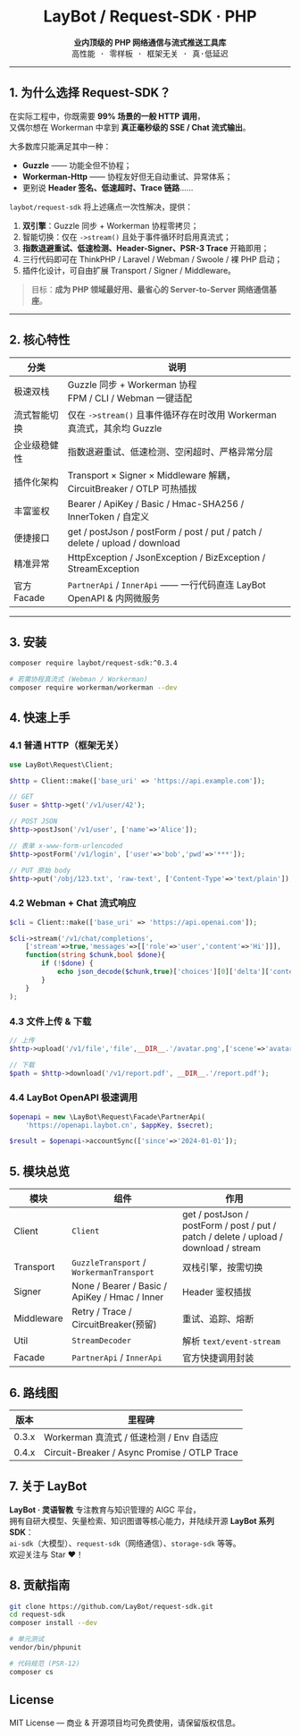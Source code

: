 <h1 align="center">LayBot / Request-SDK · PHP</h1>
<p align="center">
  <b>业内顶级的 PHP 网络通信与流式推送工具库</b><br>
  <samp>高性能 · 零样板 · 框架无关 · 真·低延迟</samp>
</p>

---

## 1. 为什么选择 Request-SDK？

在实际工程中，你既需要 **99% 场景的一般 HTTP 调用**，  
又偶尔想在 Workerman 中拿到 **真正毫秒级的 SSE / Chat 流式输出**。  

大多数库只能满足其中一种：  
* **Guzzle** —— 功能全但不协程；  
* **Workerman-Http** —— 协程友好但无自动重试、异常体系；  
* 更别说 **Header 签名、低速超时、Trace 链路**……

`laybot/request-sdk` 将上述痛点一次性解决，提供：

1. **双引擎**：Guzzle 同步 + Workerman 协程零拷贝；  
2. 智能切换：仅在 `->stream()` 且处于事件循环时启用真流式；  
3. **指数退避重试、低速检测、Header-Signer、PSR-3 Trace** 开箱即用；  
4. 三行代码即可在 ThinkPHP / Laravel / Webman / Swoole / 裸 PHP 启动；  
5. 插件化设计，可自由扩展 Transport / Signer / Middleware。

> 目标：**成为 PHP 领域最好用、最省心的 Server-to-Server 网络通信基座**。

---

## 2. 核心特性

| 分类 | 说明 |
|------|------|
| 极速双栈 | Guzzle 同步 + Workerman 协程<br>FPM / CLI / Webman 一键适配 |
| 流式智能切换 | 仅在 `->stream()` 且事件循环存在时改用 Workerman 真流式，其余均 Guzzle |
| 企业级稳健性 | 指数退避重试、低速检测、空闲超时、严格异常分层 |
| 插件化架构 | Transport × Signer × Middleware 解耦，CircuitBreaker / OTLP 可热插拔 |
| 丰富鉴权 | Bearer / ApiKey / Basic / Hmac-SHA256 / InnerToken / 自定义 |
| 便捷接口 | get / postJson / postForm / post / put / patch / delete / upload / download |
| 精准异常 | HttpException / JsonException / BizException / StreamException |
| 官方 Facade | `PartnerApi` / `InnerApi` —— 一行代码直连 LayBot OpenAPI & 内网微服务 |

---

## 3. 安装

```bash
composer require laybot/request-sdk:^0.3.4

# 若需协程真流式 (Webman / Workerman)
composer require workerman/workerman --dev
```



## 4. 快速上手

### 4.1 普通 HTTP（框架无关）

```php
use LayBot\Request\Client;

$http = Client::make(['base_uri' => 'https://api.example.com']);

// GET
$user = $http->get('/v1/user/42');

// POST JSON
$http->postJson('/v1/user', ['name'=>'Alice']);

// 表单 x-www-form-urlencoded
$http->postForm('/v1/login', ['user'=>'bob','pwd'=>'***']);

// PUT 原始 body
$http->put('/obj/123.txt', 'raw-text', ['Content-Type'=>'text/plain']);
```

### 4.2 Webman + Chat 流式响应

```php
$cli = Client::make(['base_uri' => 'https://api.openai.com']);

$cli->stream('/v1/chat/completions',
    ['stream'=>true,'messages'=>[['role'=>'user','content'=>'Hi']]],
    function(string $chunk,bool $done){
        if (!$done) {
            echo json_decode($chunk,true)['choices'][0]['delta']['content'];
        }
    }
);
```

### 4.3 文件上传 & 下载

```php
// 上传
$http->upload('/v1/file','file',__DIR__.'/avatar.png',['scene'=>'avatar']);

// 下载
$path = $http->download('/v1/report.pdf', __DIR__.'/report.pdf');
```

### 4.4 LayBot OpenAPI 极速调用

```php
$openapi = new \LayBot\Request\Facade\PartnerApi(
    'https://openapi.laybot.cn', $appKey, $secret);

$result = $openapi->accountSync(['since'=>'2024-01-01']);
```


## 5. 模块总览

| 模块 | 组件 | 作用 |
|------|------|------|
| Client | `Client` | get / postJson / postForm / post / put / patch / delete / upload / download / stream |
| Transport | `GuzzleTransport` / `WorkermanTransport` | 双栈引擎，按需切换 |
| Signer | None / Bearer / Basic / ApiKey / Hmac / Inner | Header 鉴权插拔 |
| Middleware | Retry / Trace / CircuitBreaker(预留) | 重试、追踪、熔断 |
| Util | `StreamDecoder` | 解析 `text/event-stream` |
| Facade | `PartnerApi` / `InnerApi` | 官方快捷调用封装 |



## 6. 路线图

| 版本 | 里程碑 |
|------|--------|
| 0.3.x | Workerman 真流式 / 低速检测 / Env 自适应 |
| 0.4.x | Circuit-Breaker / Async Promise / OTLP Trace |



## 7. 关于 LayBot

**LayBot · 灵语智教** 专注教育与知识管理的 AIGC 平台，  
拥有自研大模型、矢量检索、知识图谱等核心能力，并陆续开源 **LayBot 系列 SDK**：  
`ai-sdk`（大模型）、`request-sdk`（网络通信）、`storage-sdk` 等等。  
欢迎关注与 Star ❤️！


## 8. 贡献指南

```bash
git clone https://github.com/LayBot/request-sdk.git
cd request-sdk
composer install --dev

# 单元测试
vendor/bin/phpunit

# 代码规范 (PSR-12)
composer cs
```



## License

MIT License — 商业 & 开源项目均可免费使用，请保留版权信息。
